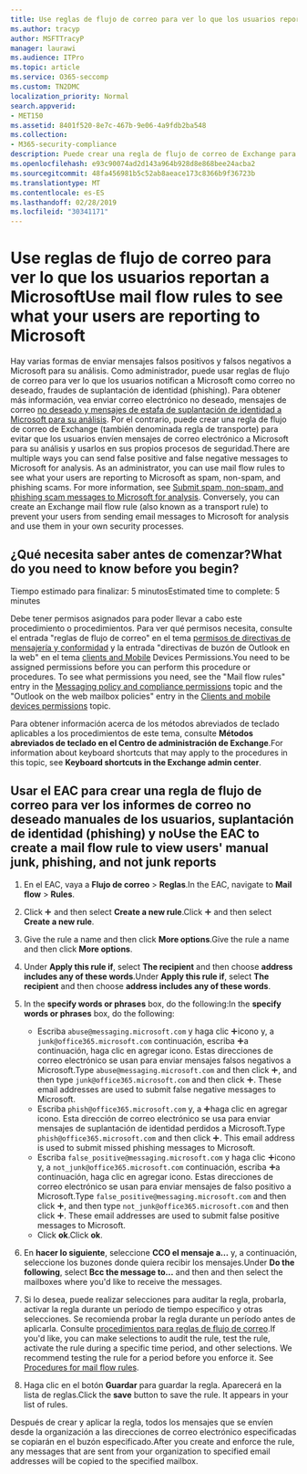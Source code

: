 ```yaml
---
title: Use reglas de flujo de correo para ver lo que los usuarios reportan a Microsoft
ms.author: tracyp
author: MSFTTracyP
manager: laurawi
ms.audience: ITPro
ms.topic: article
ms.service: O365-seccomp
ms.custom: TN2DMC
localization_priority: Normal
search.appverid:
- MET150
ms.assetid: 8401f520-8e7c-467b-9e06-4a9fdb2ba548
ms.collection:
- M365-security-compliance
description: Puede crear una regla de flujo de correo de Exchange para evitar que los usuarios envíen mensajes de correo electrónico a Microsoft para su análisis y usarlos en sus propios procesos de seguridad.
ms.openlocfilehash: e93c90074ad2d143a964b928d8e868bee24acba2
ms.sourcegitcommit: 48fa456981b5c52ab8aeace173c8366b9f36723b
ms.translationtype: MT
ms.contentlocale: es-ES
ms.lasthandoff: 02/28/2019
ms.locfileid: "30341171"
---
```

# <a name="use-mail-flow-rules-to-see-what-your-users-are-reporting-to-microsoft"></a><span data-ttu-id="5240c-103">Use reglas de flujo de correo para ver lo que los usuarios reportan a Microsoft</span><span class="sxs-lookup"><span data-stu-id="5240c-103">Use mail flow rules to see what your users are reporting to Microsoft</span></span>

<span data-ttu-id="5240c-p101">Hay varias formas de enviar mensajes falsos positivos y falsos negativos a Microsoft para su análisis. Como administrador, puede usar reglas de flujo de correo para ver lo que los usuarios notifican a Microsoft como correo no deseado, fraudes de suplantación de identidad (phishing). Para obtener más información, vea enviar correo electrónico no deseado, mensajes de correo [no deseado y mensajes de estafa de suplantación de identidad a Microsoft para su análisis](submit-spam-non-spam-and-phishing-scam-messages-to-microsoft-for-analysis.md). Por el contrario, puede crear una regla de flujo de correo de Exchange (también denominada regla de transporte) para evitar que los usuarios envíen mensajes de correo electrónico a Microsoft para su análisis y usarlos en sus propios procesos de seguridad.</span><span class="sxs-lookup"><span data-stu-id="5240c-p101">There are multiple ways you can send false positive and false negative messages to Microsoft for analysis. As an administrator, you can use mail flow rules to see what your users are reporting to Microsoft as spam, non-spam, and phishing scams. For more information, see [Submit spam, non-spam, and phishing scam messages to Microsoft for analysis](submit-spam-non-spam-and-phishing-scam-messages-to-microsoft-for-analysis.md). Conversely, you can create an Exchange mail flow rule (also known as a transport rule) to prevent your users from sending email messages to Microsoft for analysis and use them in your own security processes.</span></span>
  
## <a name="what-do-you-need-to-know-before-you-begin"></a><span data-ttu-id="5240c-108">¿Qué necesita saber antes de comenzar?</span><span class="sxs-lookup"><span data-stu-id="5240c-108">What do you need to know before you begin?</span></span>

<span data-ttu-id="5240c-109">Tiempo estimado para finalizar: 5 minutos</span><span class="sxs-lookup"><span data-stu-id="5240c-109">Estimated time to complete: 5 minutes</span></span>
  
<span data-ttu-id="5240c-p102">Debe tener permisos asignados para poder llevar a cabo este procedimiento o procedimientos. Para ver qué permisos necesita, consulte el entrada "reglas de flujo de correo" en el tema [permisos de directivas de mensajería y conformidad](http://technet.microsoft.com/library/ec4d3b9f-b85a-4cb9-95f5-6fc149c3899b.aspx) y la entrada "directivas de buzón de Outlook en la web" en el tema [clients and Mobile](http://technet.microsoft.com/library/57eca42a-5a7f-4c65-89f0-7a84f2dbea19.aspx) Devices Permissions.</span><span class="sxs-lookup"><span data-stu-id="5240c-p102">You need to be assigned permissions before you can perform this procedure or procedures. To see what permissions you need, see the "Mail flow rules" entry in the [Messaging policy and compliance permissions](http://technet.microsoft.com/library/ec4d3b9f-b85a-4cb9-95f5-6fc149c3899b.aspx) topic and the "Outlook on the web mailbox policies" entry in the [Clients and mobile devices permissions](http://technet.microsoft.com/library/57eca42a-5a7f-4c65-89f0-7a84f2dbea19.aspx) topic.</span></span> 
  
<span data-ttu-id="5240c-112">Para obtener información acerca de los métodos abreviados de teclado aplicables a los procedimientos de este tema, consulte **Métodos abreviados de teclado en el Centro de administración de Exchange**.</span><span class="sxs-lookup"><span data-stu-id="5240c-112">For information about keyboard shortcuts that may apply to the procedures in this topic, see **Keyboard shortcuts in the Exchange admin center**.</span></span>
  
## <a name="use-the-eac-to-create-a-mail-flow-rule-to-view-users-manual-junk-phishing-and-not-junk-reports"></a><span data-ttu-id="5240c-113">Usar el EAC para crear una regla de flujo de correo para ver los informes de correo no deseado manuales de los usuarios, suplantación de identidad (phishing) y no</span><span class="sxs-lookup"><span data-stu-id="5240c-113">Use the EAC to create a mail flow rule to view users' manual junk, phishing, and not junk reports</span></span>

1. <span data-ttu-id="5240c-114">En el EAC, vaya a **Flujo de correo** \> **Reglas**.</span><span class="sxs-lookup"><span data-stu-id="5240c-114">In the EAC, navigate to **Mail flow** \> **Rules**.</span></span>
    
2. <span data-ttu-id="5240c-115">Click ![Agregar icono](media/ITPro-EAC-AddIcon.gif) and then select **Create a new rule**.</span><span class="sxs-lookup"><span data-stu-id="5240c-115">Click ![Add Icon](media/ITPro-EAC-AddIcon.gif) and then select **Create a new rule**.</span></span>
    
3. <span data-ttu-id="5240c-116">Give the rule a name and then click **More options**.</span><span class="sxs-lookup"><span data-stu-id="5240c-116">Give the rule a name and then click **More options**.</span></span>
    
4. <span data-ttu-id="5240c-117">Under **Apply this rule if**, select **The recipient** and then choose **address includes any of these words**.</span><span class="sxs-lookup"><span data-stu-id="5240c-117">Under **Apply this rule if**, select **The recipient** and then choose **address includes any of these words**.</span></span>
    
5. <span data-ttu-id="5240c-118">In the **specify words or phrases** box, do the following:</span><span class="sxs-lookup"><span data-stu-id="5240c-118">In the **specify words or phrases** box, do the following:</span></span> 
    - <span data-ttu-id="5240c-p103">Escriba `abuse@messaging.microsoft.com` y haga clic ![en agregar](media/ITPro-EAC-AddIcon.gif)icono y, a `junk@office365.microsoft.com` continuación, escriba ![y,](media/ITPro-EAC-AddIcon.gif)a continuación, haga clic en agregar icono. Estas direcciones de correo electrónico se usan para enviar mensajes falsos negativos a Microsoft.</span><span class="sxs-lookup"><span data-stu-id="5240c-p103">Type `abuse@messaging.microsoft.com` and then click ![Add Icon](media/ITPro-EAC-AddIcon.gif), and then type `junk@office365.microsoft.com` and then click ![Add Icon](media/ITPro-EAC-AddIcon.gif). These email addresses are used to submit false negative messages to Microsoft.</span></span>
    - <span data-ttu-id="5240c-p104">Escriba `phish@office365.microsoft.com` y, a ![continuación,](media/ITPro-EAC-AddIcon.gif)haga clic en agregar icono. Esta dirección de correo electrónico se usa para enviar mensajes de suplantación de identidad perdidos a Microsoft.</span><span class="sxs-lookup"><span data-stu-id="5240c-p104">Type `phish@office365.microsoft.com` and then click ![Add Icon](media/ITPro-EAC-AddIcon.gif). This email address is used to submit missed phishing messages to Microsoft.</span></span>
    - <span data-ttu-id="5240c-p105">Escriba `false_positive@messaging.microsoft.com` y haga clic ![en agregar](media/ITPro-EAC-AddIcon.gif)icono y, a `not_junk@office365.microsoft.com` continuación, escriba ![y,](media/ITPro-EAC-AddIcon.gif)a continuación, haga clic en agregar icono. Estas direcciones de correo electrónico se usan para enviar mensajes de falso positivo a Microsoft.</span><span class="sxs-lookup"><span data-stu-id="5240c-p105">Type `false_positive@messaging.microsoft.com` and then click ![Add Icon](media/ITPro-EAC-AddIcon.gif), and then type `not_junk@office365.microsoft.com` and then click ![Add Icon](media/ITPro-EAC-AddIcon.gif). These email addresses are used to submit false positive messages to Microsoft.</span></span>
    - <span data-ttu-id="5240c-125">Click **ok**.</span><span class="sxs-lookup"><span data-stu-id="5240c-125">Click **ok**.</span></span>
    
6. <span data-ttu-id="5240c-126">En **hacer lo siguiente**, seleccione **CCO el mensaje a...** y, a continuación, seleccione los buzones donde quiera recibir los mensajes.</span><span class="sxs-lookup"><span data-stu-id="5240c-126">Under **Do the following**, select **Bcc the message to...** and then and then select the mailboxes where you'd like to receive the messages.</span></span> 
    
7. <span data-ttu-id="5240c-p106">Si lo desea, puede realizar selecciones para auditar la regla, probarla, activar la regla durante un período de tiempo específico y otras selecciones. Se recomienda probar la regla durante un período antes de aplicarla. Consulte [procedimientos para reglas de flujo de correo](https://docs.microsoft.com/Exchange/policy-and-compliance/mail-flow-rules/mail-flow-rule-procedures).</span><span class="sxs-lookup"><span data-stu-id="5240c-p106">If you'd like, you can make selections to audit the rule, test the rule, activate the rule during a specific time period, and other selections. We recommend testing the rule for a period before you enforce it. See [Procedures for mail flow rules](https://docs.microsoft.com/Exchange/policy-and-compliance/mail-flow-rules/mail-flow-rule-procedures).</span></span> 
    
8. <span data-ttu-id="5240c-p107">Haga clic en el botón **Guardar** para guardar la regla. Aparecerá en la lista de reglas.</span><span class="sxs-lookup"><span data-stu-id="5240c-p107">Click the **save** button to save the rule. It appears in your list of rules.</span></span> 
    
<span data-ttu-id="5240c-132">Después de crear y aplicar la regla, todos los mensajes que se envíen desde la organización a las direcciones de correo electrónico especificadas se copiarán en el buzón especificado.</span><span class="sxs-lookup"><span data-stu-id="5240c-132">After you create and enforce the rule, any messages that are sent from your organization to specified email addresses will be copied to the specified mailbox.</span></span>
  

